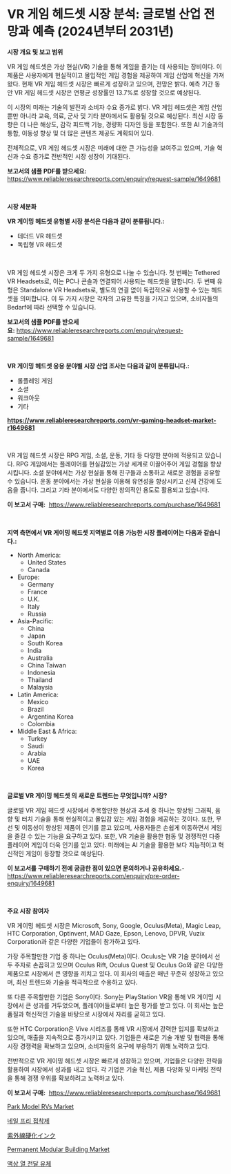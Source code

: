 <p><h1>VR 게임 헤드셋 시장 분석: 글로벌 산업 전망과 예측 (2024년부터 2031년)</h1></p><p><strong>시장 개요 및 보고 범위</strong></p>
<p><p>VR 게임 헤드셋은 가상 현실(VR) 기술을 통해 게임을 즐기는 데 사용되는 장비이다. 이 제품은 사용자에게 현실적이고 몰입적인 게임 경험을 제공하여 게임 산업에 혁신을 가져왔다. 현재 VR 게임 헤드셋 시장은 빠르게 성장하고 있으며, 전망은 밝다. 예측 기간 동안 VR 게임 헤드셋 시장은 연평균 성장률인 13.7%로 성장할 것으로 예상된다. </p><p>이 시장의 미래는 기술의 발전과 소비자 수요 증가로 밝다. VR 게임 헤드셋은 게임 산업 뿐만 아니라 교육, 의료, 군사 및 기타 분야에서도 활용될 것으로 예상된다. 최신 시장 동향은 더 나은 해상도, 감각 피드백 기능, 경량화 디자인 등을 포함한다. 또한 AI 기술과의 통합, 이동성 향상 및 더 많은 콘텐츠 제공도 계획되어 있다.</p><p>전체적으로, VR 게임 헤드셋 시장은 미래에 대한 큰 가능성을 보여주고 있으며, 기술 혁신과 수요 증가로 전반적인 시장 성장이 기대된다.</p></p>
<p><strong>보고서의 샘플 PDF를 받으세요:</strong> <a href="https://www.reliableresearchreports.com/enquiry/request-sample/1649681">https://www.reliableresearchreports.com/enquiry/request-sample/1649681</a></p>
<p>&nbsp;</p>
<p><strong>시장 세분화</strong></p>
<p><strong>VR 게이밍 헤드셋 유형별 시장 분석은 다음과 같이 분류됩니다.:</strong></p>
<p><ul><li>테더드 VR 헤드셋</li><li>독립형 VR 헤드셋</li></ul></p>
<p>&nbsp;</p>
<p><p>VR 게임 헤드셋 시장은 크게 두 가지 유형으로 나눌 수 있습니다. 첫 번째는 Tethered VR Headsets로, 이는 PC나 콘솔과 연결되어 사용되는 헤드셋을 말합니다. 두 번째 유형은 Standalone VR Headsets로, 별도의 연결 없이 독립적으로 사용할 수 있는 헤드셋을 의미합니다. 이 두 가지 시장은 각자의 고유한 특징을 가지고 있으며, 소비자들의 Bedarf에 따라 선택할 수 있습니다.</p></p>
<p><strong>보고서의 샘플 PDF를 받으세요:</strong>&nbsp;<a href="https://www.reliableresearchreports.com/enquiry/request-sample/1649681">https://www.reliableresearchreports.com/enquiry/request-sample/1649681</a></p>
<p>&nbsp;</p>
<p><strong> VR 게이밍 헤드셋 응용 분야별 시장 산업 조사는 다음과 같이 분류됩니다.:</strong></p>
<p><ul><li>롤플레잉 게임</li><li>소셜</li><li>워크아웃</li><li>기타</li></ul></p>
<p><strong><a href="https://www.reliableresearchreports.com/vr-gaming-headset-market-r1649681">https://www.reliableresearchreports.com/vr-gaming-headset-market-r1649681</a></strong></p>
<p>&nbsp;</p>
<p><p>VR 게임 헤드셋 시장은 RPG 게임, 소셜, 운동, 기타 등 다양한 분야에 적용되고 있습니다. RPG 게임에서는 플레이어를 현실감있는 가상 세계로 이끌어주어 게임 경험을 향상시킵니다. 소셜 분야에서는 가상 현실을 통해 친구들과 소통하고 새로운 경험을 공유할 수 있습니다. 운동 분야에서는 가상 현실을 이용해 유연성을 향상시키고 신체 건강에 도움을 줍니다. 그리고 기타 분야에서도 다양한 창의적인 용도로 활용되고 있습니다.</p></p>
<p><strong>이 보고서 구매:</strong>&nbsp; <a href="https://www.reliableresearchreports.com/purchase/1649681">https://www.reliableresearchreports.com/purchase/1649681</a></p>
<p>&nbsp;</p>
<p><strong>지역 측면에서 VR 게이밍 헤드셋 지역별로 이용 가능한 시장 플레이어는 다음과 같습니다.:</strong></p>
<p><ul>
    <li>
        North America:
        <ul>
            <li>United States</li>
            <li>Canada</li>
        </ul>
    </li>
    <li>
        Europe:
        <ul>
            <li>Germany</li>
            <li>France</li>
            <li>U.K.</li>
            <li>Italy</li>
            <li>Russia</li>
        </ul>
    </li>
    <li>
        Asia-Pacific:
        <ul>
            <li>China</li>
            <li>Japan</li>
            <li>South Korea</li>
            <li>India</li>
            <li>Australia</li>
            <li>China Taiwan</li>
            <li>Indonesia</li>
            <li>Thailand</li>
            <li>Malaysia</li>
        </ul>
    </li>
    <li>
        Latin America:
        <ul>
            <li>Mexico</li>
            <li>Brazil</li>
            <li>Argentina Korea</li>
            <li>Colombia</li>
        </ul>
    </li>
    <li>
        Middle East & Africa:
        <ul>
            <li>Turkey</li>
            <li>Saudi</li>
            <li>Arabia</li>
            <li>UAE</li>
            <li>Korea</li>
        </ul>
    </li>
    </ul></p>
<p>&nbsp;</p>
<p><strong>글로벌 VR 게이밍 헤드셋 의 새로운 트렌드는 무엇입니까? 시장?</strong></p>
<p><p>글로벌 VR 게임 헤드셋 시장에서 주목할만한 현상과 추세 중 하나는 향상된 그래픽, 음향 및 터치 기술을 통해 현실적이고 몰입감 있는 게임 경험을 제공하는 것이다. 또한, 무선 및 이동성이 향상된 제품이 인기를 끌고 있으며, 사용자들은 손쉽게 이동하면서 게임을 즐길 수 있는 기능을 요구하고 있다. 또한, VR 기술을 활용한 협동 및 경쟁적인 다중 플레이어 게임이 더욱 인기를 얻고 있다. 미래에는 AI 기술을 활용한 보다 지능적이고 혁신적인 게임이 등장할 것으로 예상된다.</p></p>
<p><strong>이 보고서를 구매하기 전에 궁금한 점이 있으면 문의하거나 공유하세요.</strong>- <a href="https://www.reliableresearchreports.com/enquiry/pre-order-enquiry/1649681">https://www.reliableresearchreports.com/enquiry/pre-order-enquiry/1649681</a></p>
<p>&nbsp;</p>
<p><strong>주요 시장 참여자</strong></p>
<p><p>VR 게이밍 헤드셋 시장은 Microsoft, Sony, Google, Oculus(Meta), Magic Leap, HTC Corporation, Optinvent, MAD Gaze, Epson, Lenovo, DPVR, Vuzix Corporation과 같은 다양한 기업들이 참가하고 있다. </p><p>가장 주목할만한 기업 중 하나는 Oculus(Meta)이다. Oculus는 VR 기술 분야에서 선두 주자로 손꼽히고 있으며 Oculus Rift, Oculus Quest 및 Oculus Go와 같은 다양한 제품으로 시장에서 큰 영향을 끼치고 있다. 이 회사의 매출은 매년 꾸준히 성장하고 있으며, 최신 트렌드와 기술을 적극적으로 수용하고 있다.</p><p>또 다른 주목할만한 기업은 Sony이다. Sony는 PlayStation VR을 통해 VR 게이밍 시장에서 큰 성과를 거두었으며, 플레이어들로부터 높은 평가를 받고 있다. 이 회사는 높은 품질과 혁신적인 기술을 바탕으로 시장에서 자리를 굳히고 있다.</p><p>또한 HTC Corporation은 Vive 시리즈를 통해 VR 시장에서 강력한 입지를 확보하고 있으며, 매출을 지속적으로 증가시키고 있다. 기업들은 새로운 기술 개발 및 협력을 통해 시장 경쟁력을 확보하고 있으며, 소비자들의 요구에 부응하기 위해 노력하고 있다.</p><p>전반적으로 VR 게이밍 헤드셋 시장은 빠르게 성장하고 있으며, 기업들은 다양한 전략을 활용하여 시장에서 성과를 내고 있다. 각 기업은 기술 혁신, 제품 다양화 및 마케팅 전략을 통해 경쟁 우위를 확보하려고 노력하고 있다.</p></p>
<p><strong>이 보고서 구매:</strong>&nbsp;&nbsp;<a href="https://www.reliableresearchreports.com/purchase/1649681">https://www.reliableresearchreports.com/purchase/1649681</a></p>
<p><p><a href="https://github.com/Glendatilghmankmgz0rbhwpy/Market-Research-Report-List-2/blob/main/park-model-rvs-market.md">Park Model RVs Market</a></p><p><a href="https://github.com/CliftonFisher9067/Market-Research-Report-List-1/blob/main/668966228704.md">네일 프리 접착제</a></p><p><a href="https://github.com/EmoryYundt1935/Market-Research-Report-List-1/blob/main/300097431248.md">紫外線硬化インク</a></p><p><a href="https://github.com/dx0328/Market-Research-Report-List-2/blob/main/permanent-modular-building-market.md">Permanent Modular Building Market</a></p><p><a href="https://github.com/fernandotryO5lson96765/Market-Research-Report-List-1/blob/main/140193228705.md">액상 열 전달 유체</a></p></p>